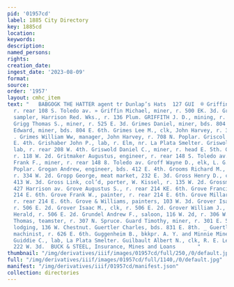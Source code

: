 ```yaml
---
pid: '01957cd'
label: 1885 City Directory
key: 1885cd
location: 
keywords: 
description: 
named_persons: 
rights: 
creation_date: 
ingest_date: '2023-08-09'
format: 
source: 
order: '1957'
layout: cmhc_item
text: "   BABGOGK THE HATTER agent tr Dunlap’s Hats  127 GUI  ® Griffin John, miner,
  r. rear 108 S. Toledo av. » Griffin Michael, miner, r. 500 EK. 3d. Griffith B. He,
  sampler, Harrison Red. Wks., r. 136 Plum. GRIFFITH J. D., mining, r. 206 E. 4th.
  Grigg Thomas S., miner, r. 525 E. 3d. Grimes Daniel, miner, bds. 804 E. 6th. Grimes
  Edward, miner, bds. 804 E. 6th. Grimes Lee M., clk, John Harvey, r. 307 W. Chestnut.
  . Grimes William Ww, manager, John Harvey, r. 708 N. Poplar. Griscol Mrs., r. head
  E. 4th. Grishaber John P., lab, r. Elm, nr. La Plata Smelter. Griswold Albert J.,
  lab, r. rear 208 W. 4th. Griswold Daniel C., miner, r. head E. 5th. Griswold Howard,
  r. 118 W. 2d. Gritmaker Augustus, engineer, r. rear 148 S. Toledo av. Gritmaker
  Frank F., miner, r. rear 148 8. Toledo av. Groff Wayne D., elk, L. G. Kent, r. 308
  Poplar. Grogan Andrew, engineer, bds. 412 E. 4th. Grooms Richard M., printer, Chronicle,
  r. 334 W. 2d. Gropp George, meat market, 232 E. 3d. Gross Henry D., carpenter, r.
  413 W. 3d. Gross Link, col’d, porter, W. Kissel, r. 135 W. 2d. Grossmayer S., notions,
  427 Harrison av. Grove Augustus S., r. rear 214 KE. 6th. Grove Francis, r. rear
  214 E. 6th. Grove Frank W., painter, r. rear 214 E. 6th. Grove Millard F., painter,
  r. rear 214 E. 6th. Grove & Williams, painters, 103 W. 3d. Grover Isaac H., carpenter,
  r. 506 E. 2d. Grover Isaac M., clk, r. 506 E. 2d. Grover William J., bookbinder
  Herald, r. 506 E. 2d. Grundel Andrew F., saloon, 116 W. 2d, r. 306 W. 4th. Grundy
  Thomas, teamster, r. 307 N. Spruce. Guard Timothy, miner, r. 301 E. 5th. Gude Christian,
  lodging, 136 W. Chestnut. Guertler Charles, bds. 831 E. 8th. _ Guertler Robert,
  machinist, r. 626 E. 6th. Guggenheim B., bkkpr. A. Y. and Minnie Mines, Iron Hill.
  Guiddie C., lab, La Plata Smelter. Guilbault Albert N., clk, R. E. Lee Mine, r.
  222 W. 3d.  BUCK & STEEL, Insurance, Mines and Loans       "
thumbnail: "/img/derivatives/iiif/images/01957cd/full/250,/0/default.jpg"
full: "/img/derivatives/iiif/images/01957cd/full/1140,/0/default.jpg"
manifest: "/img/derivatives/iiif/01957cd/manifest.json"
collection: directories
---
```

